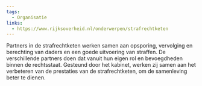 ```yaml
---
tags:
  - Organisatie
links:
  - https://www.rijksoverheid.nl/onderwerpen/strafrechtketen
---
```

Partners in de strafrechtketen werken samen aan opsporing, vervolging en berechting van daders en een goede uitvoering van straffen. De verschillende partners doen dat vanuit hun eigen rol en bevoegdheden binnen de rechtsstaat. Gesteund door het kabinet, werken zij samen aan het verbeteren van de prestaties van de strafrechtketen, om de samenleving beter te dienen.